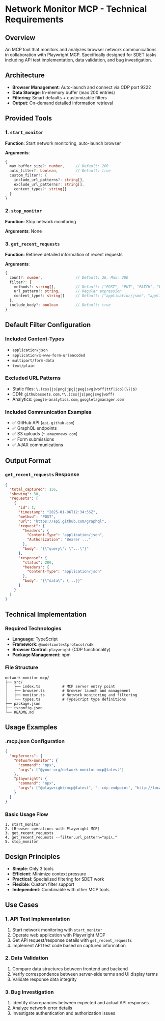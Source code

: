 # Network Monitor MCP - Technical Requirements

## Overview
An MCP tool that monitors and analyzes browser network communications in collaboration with Playwright MCP. Specifically designed for SDET tasks including API test implementation, data validation, and bug investigation.

## Architecture
- **Browser Management**: Auto-launch and connect via CDP port 9222
- **Data Storage**: In-memory buffer (max 200 entries)
- **Filtering**: Smart defaults + customizable filters
- **Output**: On-demand detailed information retrieval

## Provided Tools

### 1. `start_monitor`
**Function**: Start network monitoring, auto-launch browser

**Arguments**:
```typescript
{
  max_buffer_size?: number,     // Default: 200
  auto_filter?: boolean,        // Default: true
  custom_filter?: {
    include_url_patterns?: string[],
    exclude_url_patterns?: string[],
    content_types?: string[]
  }
}
```

### 2. `stop_monitor`
**Function**: Stop network monitoring

**Arguments**: None

### 3. `get_recent_requests`
**Function**: Retrieve detailed information of recent requests

**Arguments**:
```typescript
{
  count?: number,               // Default: 30, Max: 200
  filter?: {
    methods?: string[],         // Default: ["POST", "PUT", "PATCH", "DELETE", "GET"]
    url_pattern?: string,       // Regular expression
    content_type?: string[]     // Default: ["application/json", "application/x-www-form-urlencoded", "multipart/form-data", "text/plain"]
  },
  include_body?: boolean        // Default: true
}
```

## Default Filter Configuration

### Included Content-Types
- `application/json`
- `application/x-www-form-urlencoded`
- `multipart/form-data`
- `text/plain`

### Excluded URL Patterns
- Static files: `\.(css|js|png|jpg|jpeg|svg|woff|ttf|ico)(\?|$)`
- CDN: `githubassets.com.*\.(css|js|png|svg|woff)`
- Analytics: `google-analytics.com`, `googletagmanager.com`

### Included Communication Examples
- ✅ GitHub API (`api.github.com`)
- ✅ GraphQL endpoints
- ✅ S3 uploads (`*.amazonaws.com`)
- ✅ Form submissions
- ✅ AJAX communications

## Output Format

### `get_recent_requests` Response
```json
{
  "total_captured": 156,
  "showing": 30,
  "requests": [
    {
      "id": 1,
      "timestamp": "2025-01-06T12:34:56Z",
      "method": "POST",
      "url": "https://api.github.com/graphql",
      "request": {
        "headers": {
          "Content-Type": "application/json",
          "Authorization": "Bearer ..."
        },
        "body": "{\"query\": \"...\"}"
      },
      "response": {
        "status": 200,
        "headers": {
          "Content-Type": "application/json"
        },
        "body": "{\"data\": {...}}"
      }
    }
  ]
}
```

## Technical Implementation

### Required Technologies
- **Language**: TypeScript
- **Framework**: `@modelcontextprotocol/sdk`
- **Browser Control**: `playwright` (CDP functionality)
- **Package Management**: npm

### File Structure
```
network-monitor-mcp/
├── src/
│   ├── index.ts          # MCP server entry point
│   ├── browser.ts        # Browser launch and management
│   ├── monitor.ts        # Network monitoring and filtering
│   └── types.ts          # TypeScript type definitions
├── package.json
├── tsconfig.json
└── README.md
```

## Usage Examples

### .mcp.json Configuration
```json
{
  "mcpServers": {
    "network-monitor": {
      "command": "npx",
      "args": ["@your-org/network-monitor-mcp@latest"]
    },
    "playwright": {
      "command": "npx", 
      "args": ["@playwright/mcp@latest", "--cdp-endpoint", "http://localhost:9222"]
    }
  }
}
```

### Basic Usage Flow
```
1. start_monitor
2. [Browser operations with Playwright MCP]
3. get_recent_requests
4. get_recent_requests --filter.url_pattern="api\."
5. stop_monitor
```

## Design Principles
- **Simple**: Only 3 tools
- **Efficient**: Minimize context pressure
- **Practical**: Specialized filtering for SDET work
- **Flexible**: Custom filter support
- **Independent**: Combinable with other MCP tools

## Use Cases

### 1. API Test Implementation
1. Start network monitoring with `start_monitor`
2. Operate web application with Playwright MCP
3. Get API request/response details with `get_recent_requests`
4. Implement API test code based on captured information

### 2. Data Validation
1. Compare data structures between frontend and backend
2. Verify correspondence between server-side terms and UI display terms
3. Validate response data integrity

### 3. Bug Investigation
1. Identify discrepancies between expected and actual API responses
2. Analyze network error details
3. Investigate authentication and authorization issues